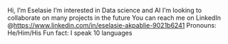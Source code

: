 Hi, I’m Eselasie 
I’m interested in Data science and AI
I’m looking to collaborate on many projects in the future
You can reach me on LinkedIn @https://www.linkedin.com/in/eselasie-akpablie-9021b6241
Pronouns: He/Him/His
Fun fact: I speak 10 languages 
<!---
thewildox/thewildox is a ✨ special ✨ repository because its `README.md` (this file) appears on your GitHub profile.
You can click the Preview link to take a look at your changes.
--->
